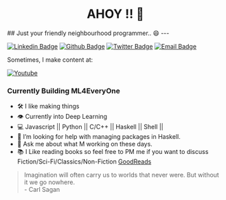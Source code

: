 <h1 align="center"> AHOY !! 👋 </h1>
## Just your friendly neighbourhood programmer.. 😄
---

[![Linkedin Badge](https://img.shields.io/badge/-LinkedIn-blue?style=flat-square&logo=Linkedin&logoColor=white&link=https://www.linkedin.com/in/arjun-kashyap-099384116/)](https://www.linkedin.com/in/arjun-kashyap-099384116/)
[![Github Badge](https://img.shields.io/badge/-Github-000?style=flat-square&logo=Github&logoColor=white&link=https://github.com/bing101)](https://github.com/bing101/)
[![Twitter Badge](https://img.shields.io/badge/-Twitter-C13584?style=flat-square&labelColor=e3f5f4&logo=twitter&logoColor=blue&link=https://twitter.com/arjun_pahadii)](https://twitter.com/arjun_pahadii)
[![Email Badge](https://img.shields.io/badge/-Email-3ABFE6?style=flat-square&logo=minutemailer&logoColor=white&link=arj.kashyap123@gmail.com)](mailto:arj.kashyap123@gmail.com)


Sometimes, I make content at: 

<p align="left">
  <a href="https://www.youtube.com/channel/UC6I7BAVUrtQ5vVPue_Jhb-w"><img alt="Youtube" title="Youtube" src="https://img.shields.io/badge/-Subscribe-red?style=for-the-badge&logo=youtube&logoColor=white"/> </a>

</p>

### Currently Building ML4EveryOne

- 🛠️ I like making things
- 👁️ Currently into Deep Learning
- 💻 Javascript || Python || C/C++ || Haskell || Shell ||
- 🤔 I’m looking for help with managing packages in Haskell.
- 💬 Ask me about what M working on these days.
- 📚 I Like reading books so feel free to PM me if you want to discuss Fiction/Sci-Fi/Classics/Non-Fiction <a href="https://www.goodreads.com/user/show/23127994-arjun">GoodReads</a>


> Imagination will often carry us to worlds that never were. But without it we go nowhere. <br> - Carl Sagan
